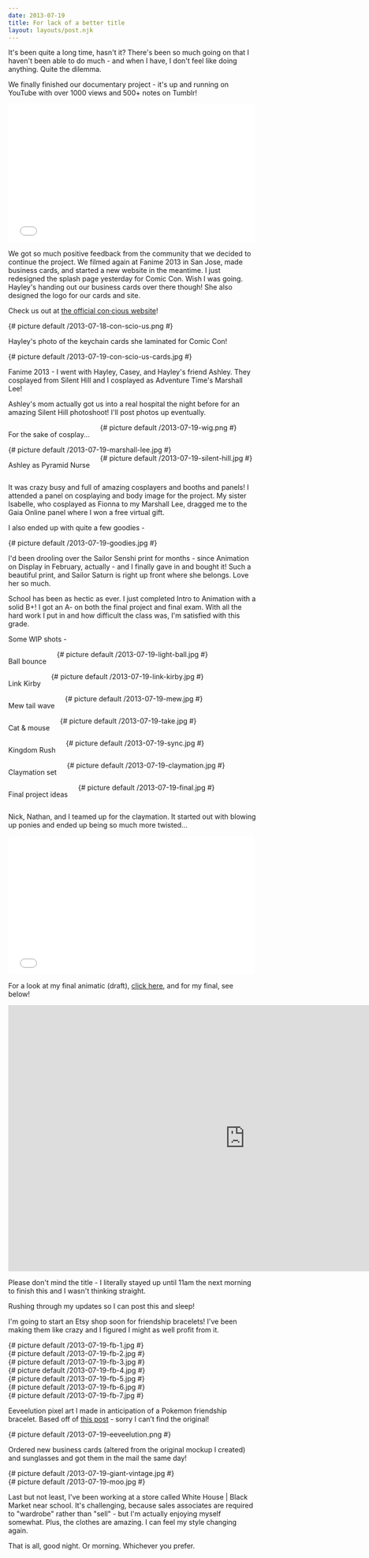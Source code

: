 ```yaml
---
date: 2013-07-19
title: For lack of a better title
layout: layouts/post.njk
---
```


It's been quite a long time, hasn't it? There's been so much going on that I haven't been able to do much - and when I have, I don't feel like doing anything. Quite the dilemma.

We finally finished our documentary project - it's up and running on YouTube with over 1000 views and 500+ notes on Tumblr!

<div class="video">
	<iframe src="//www.youtube.com/embed/ZibTVfRJWGI" width="500" height="281" frameborder="0" webkitAllowFullScreen mozallowfullscreen allowFullScreen></iframe>
</div>

We got so much positive feedback from the community that we decided to continue the project. We filmed again at Fanime 2013 in San Jose, made business cards, and started a new website in the meantime. I just redesigned the splash page yesterday for Comic Con. Wish I was going. Hayley's handing out our business cards over there though! She also designed the logo for our cards and site.

<div class="photo"><p>Check us out at <a href="http://con-scio.us/">the official con&middot;cious website</a>!</p>{# picture default /2013-07-18-con-scio-us.png #}</div>

<div class="photo"><p>Hayley's photo of the keychain cards she laminated for Comic Con!</p>{# picture default /2013-07-19-con-scio-us-cards.jpg #}</div>

Fanime 2013 - I went with Hayley, Casey, and Hayley's friend Ashley. They cosplayed from Silent Hill and I cosplayed as Adventure Time's Marshall Lee!

Ashley's mom actually got us into a real hospital the night before for an amazing Silent Hill photoshoot! I'll post photos up eventually.

<div class="row">
	<div class="medium-4 columns">
		<p>For the sake of cosplay...</p>
		{# picture default /2013-07-19-wig.png #}
	</div>
	<div class="medium-4 columns">
		{# picture default /2013-07-19-marshall-lee.jpg #}
	</div>
	<div class="medium-4 columns">
		<p>Ashley as Pyramid Nurse</p>
		{# picture default /2013-07-19-silent-hill.jpg #}
	</div>
</div>

It was crazy busy and full of amazing cosplayers and booths and panels! I attended a panel on cosplaying and body image for the project. My sister Isabelle, who cosplayed as Fionna to my Marshall Lee, dragged me to the Gaia Online panel where I won a free virtual gift.

I also ended up with quite a few goodies -

<div class="photo">{# picture default /2013-07-19-goodies.jpg #}</div>

I'd been drooling over the Sailor Senshi print for months - since Animation on Display in February, actually - and I finally gave in and bought it! Such a beautiful print, and Sailor Saturn is right up front where she belongs. Love her so much.

School has been as hectic as ever. I just completed Intro to Animation with a solid B+! I got an A- on both the final project and final exam. With all the hard work I put in and how difficult the class was, I'm satisfied with this grade.

Some WIP shots -

<div class="row">
	<div class="medium-4 columns">
		<p>Ball bounce</p>
		{# picture default /2013-07-19-light-ball.jpg #}
	</div>
	<div class="medium-4 columns">
		<p>Link Kirby</p>
		{# picture default /2013-07-19-link-kirby.jpg #}
	</div>
	<div class="medium-4 columns">
		<p>Mew tail wave</p>
		{# picture default /2013-07-19-mew.jpg #}
	</div>
</div>

<div class="row">
	<div class="medium-6 columns">
		<p>Cat & mouse</p>
		{# picture default /2013-07-19-take.jpg #}
	</div>
	<div class="medium-6 columns">
		<p>Kingdom Rush</p>
		{# picture default /2013-07-19-sync.jpg #}
	</div>
</div>

<div class="row">
	<div class="medium-6 columns">
		<p>Claymation set</p>
		{# picture default /2013-07-19-claymation.jpg #}
	</div>
	<div class="medium-6 columns">
		<p>Final project ideas</p>
		{# picture default /2013-07-19-final.jpg #}
	</div>
</div>

Nick, Nathan, and I teamed up for the claymation. It started out with blowing up ponies and ended up being so much more twisted…

<div class="video">
	<iframe src="//www.youtube.com/embed/esC3kLSeytI" width="500" height="281" frameborder="0" webkitAllowFullScreen mozallowfullscreen allowFullScreen></iframe>
</div>

For a look at my final animatic (draft), [click here](https://www.dropbox.com/s/bh31cxdme2e8jli/Gabrielle_W_Animatic.mov), and for my final, see below!

<div class="video">
	<iframe src="https://www.facebook.com/video/embed?video_id=10153049199150227" width="960" height="540" frameborder="0"></iframe>
</div>

Please don't mind the title - I literally stayed up until 11am the next morning to finish this and I wasn't thinking straight.

Rushing through my updates so I can post this and sleep!

I'm going to start an Etsy shop soon for friendship bracelets! I've been making them like crazy and I figured I might as well profit from it.

<div class="row">
	<div class="medium-4 columns">
		{# picture default /2013-07-19-fb-1.jpg #}
	</div>
	<div class="medium-4 columns">
		{# picture default /2013-07-19-fb-2.jpg #}
	</div>
	<div class="medium-4 columns">
		{# picture default /2013-07-19-fb-3.jpg #}
	</div>
</div>
<div class="row">
	<div class="medium-4 columns">
		{# picture default /2013-07-19-fb-4.jpg #}
	</div>
	<div class="medium-4 columns">
		{# picture default /2013-07-19-fb-5.jpg #}
	</div>
	<div class="medium-4 columns">
		{# picture default /2013-07-19-fb-6.jpg #}
	</div>
</div>
<div class="row">
	<div class="medium-12 columns">
		{# picture default /2013-07-19-fb-7.jpg #}
	</div>
</div>

Eeveelution pixel art I made in anticipation of a Pokemon friendship bracelet. Based off of [this post](http://croxasworld.tumblr.com/post/23236722570/via-albinoosh) - sorry I can’t find the original!

<div class="photo">{# picture default /2013-07-19-eeveelution.png #}</div>

Ordered new business cards (altered from the original mockup I created) and sunglasses and got them in the mail the same day!

<div class="row">
	<div class="medium-6 columns">
		{# picture default /2013-07-19-giant-vintage.jpg #}
	</div>
	<div class="medium-6 columns">
		{# picture default /2013-07-19-moo.jpg #}
	</div>
</div>

Last but not least, I've been working at a store called White House | Black Market near school. It's challenging, because sales associates are required to "wardrobe" rather than "sell" - but I'm actually enjoying myself somewhat. Plus, the clothes are amazing. I can feel my style changing again.

That is all, good night. Or morning. Whichever you prefer.